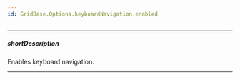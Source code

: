 ```yaml
---
id: GridBase.Options.keyboardNavigation.enabled
---
```

---
##### shortDescription
Enables keyboard navigation.

---
<!-- Description goes here -->